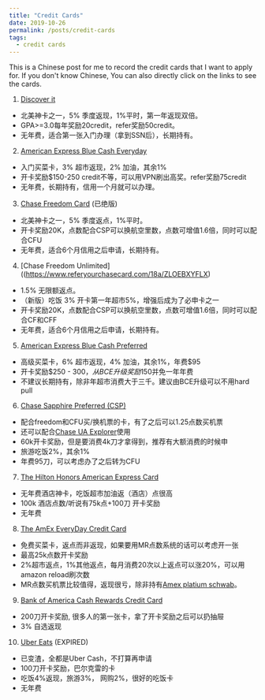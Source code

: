 ```yaml
---
title: "Credit Cards"
date: 2019-10-26
permalink: /posts/credit-cards
tags:
  - credit cards
---
```


This is a Chinese post for me to record the credit cards that I want to apply for. If you don't know Chinese, You can also directly click on the links to see the cards.

1. [Discover it](http://refer.discover.com/s/li35490) <i class="fa fa-check-square"></i>
  * 北美神卡之一，5% 季度返现，1%平时，第一年返现双倍。
  * GPA>=3.0每年奖励20credit，refer奖励50credit。
  * 无年费，适合第一张入门办理（拿到SSN后），长期持有。
  
2. [American Express Blue Cash Everyday](http://refer.amex.us/WENJIL8qcT?XLINK=MYCP) <i class="fa fa-check-square"></i>
  * 入门买菜卡，3% 超市返现，2% 加油，其余1%
  * 开卡奖励$150-250 credit不等，可以用VPN刷出高奖。refer奖励75credit
  * 无年费，长期持有，信用一个月就可以办理。
  
3. [Chase Freedom Card](https://www.referyourchasecard.com/18a/ZLOEBXYFLX) <i class="fa fa-check-square"></i> (已绝版)
  * 北美神卡之一，5% 季度返点，1%平时。
  * 开卡奖励20K，点数配合CSP可以换航空里数，点数可增值1.6倍，同时可以配合CFU
  * 无年费，适合6个月信用之后申请，长期持有。

4. [Chase Freedom Unlimited]((https://www.referyourchasecard.com/18a/ZLOEBXYFLX) <i class="fa fa-check-square"></i>
  * 1.5% 无限额返点。
  * （新版）吃饭 3% 开卡第一年超市5%，增强后成为了必申卡之一
  * 开卡奖励20K，点数配合CSP可以换航空里数，点数可增值1.6倍，同时可以配合CF和CFF
  * 无年费，适合6个月信用之后申请，长期持有。

5. [American Express Blue Cash Preferred](http://refer.amex.us/WENJIL8qcT?XLINK=MYCP) <i class="fa fa-check-square"></i>
  * 高级买菜卡，6% 超市返现，4% 加油，其余1%，年费$95
  * 开卡奖励$250 - $300，从BCE升级奖励$150并免一年年费
  * 不建议长期持有，除非年超市消费大于三千。建议由BCE升级可以不用hard pull
  
 
6. [Chase Sapphire Preferred (CSP)](https://www.uscreditcardguide.com/chase-sapphire-preferred/)
  * 配合freedom和CFU买/换机票的卡，有了之后可以1.25点数买机票
  * 还可以配合[Chase UA Explorer](https://www.uscreditcardguide.com/chase-united-mileageplus-explorer/)使用
  * 60k开卡奖励，但是要消费4k刀才拿得到，推荐有大额消费的时候申
  * 旅游吃饭2%，其余1%
  * 年费95刀，可以考虑办了之后转为CFU
  
7. [The Hilton Honors American Express Card](https://www.uscreditcardguide.com/amex-hilton/)
  * 无年费酒店神卡，吃饭超市加油返（酒店）点很高
  * 100k 酒店点数/听说有75k点+100刀 开卡奖励
  * 无年费

8. [The AmEx EveryDay Credit Card](https://www.uscreditcardguide.com/amex-everyday/)
  * 免费买菜卡，返点而非返现，如果要用MR点数系统的话可以考虑开一张
  * 最高25k点数开卡奖励
  * 2%超市返点，1%其他返点，每月消费20次以上返点可以涨20%，可以用amazon reload刷次数
  * MR点数买机票比较值得，返现很亏，除非持有[Amex platium schwab](https://www.uscreditcardguide.com/amex-platinum-for-schwab/)。


9. [Bank of America Cash Rewards Credit Card](https://www.uscreditcardguide.com/boa-cash-rewards/)
  * 200刀开卡奖励, 很多人的第一张卡，拿了开卡奖励之后可以扔抽屉 
  * 3% 自选返现
  
10. [Uber Eats](https://www.uscreditcardguide.com/barclaycard-uber/) (EXPIRED)
  * 已变渣，全都是Uber Cash，不打算再申请
  * 100刀开卡奖励，巴尔克雷的卡
  * 吃饭4%返现，旅游3%， 网购2%，很好的吃饭卡
  * 无年费
